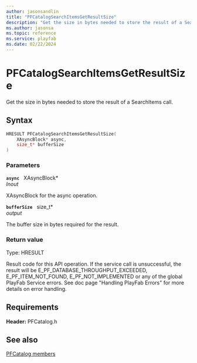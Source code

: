 ```yaml
---
author: jasonsandlin
title: "PFCatalogSearchItemsGetResultSize"
description: "Get the size in bytes needed to store the result of a SearchItems call."
ms.author: jasonsa
ms.topic: reference
ms.service: playfab
ms.date: 02/22/2024
---
```


# PFCatalogSearchItemsGetResultSize  

Get the size in bytes needed to store the result of a SearchItems call.  

## Syntax  
  
```cpp
HRESULT PFCatalogSearchItemsGetResultSize(  
    XAsyncBlock* async,  
    size_t* bufferSize  
)  
```  
  
### Parameters  
  
**`async`** &nbsp; XAsyncBlock*  
*_Inout_*  
  
XAsyncBlock for the async operation.  
  
**`bufferSize`** &nbsp; size_t*  
*output*  
  
The buffer size in bytes required for the result.  
  
  
### Return value
Type: HRESULT
  
Result code for this API operation. If the service call is unsuccessful, the result will be E_PF_DATABASE_THROUGHPUT_EXCEEDED, E_PF_ITEM_NOT_FOUND, E_PF_NOT_IMPLEMENTED or any of the global PlayFab Service errors. See doc page "Handling PlayFab Errors" for more details on error handling.
  
  
## Requirements  
  
**Header:** PFCatalog.h
  
## See also  
[PFCatalog members](../pfcatalog_members.md)  

  
  
